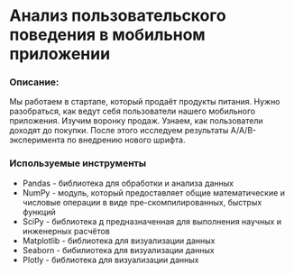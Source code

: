 # Анализ пользовательского поведения в мобильном приложении
### Описание:
Мы работаем в стартапе, который продаёт продукты питания. Нужно разобраться, как ведут себя пользователи нашего мобильного приложения. Изучим воронку продаж. Узнаем, как пользователи доходят до покупки. После этого исследуем результаты A/A/B-эксперимента по внедрению нового шрифта.
### Используемые инструменты
* Pandas - библиотека для обработки и анализа данных
* NumPy - модуль, который предоставляет общие математические и числовые операции в виде пре-скомпилированных, быстрых функций
* SciPy - библиотека д предназначенная для выполнения научных и инженерных расчётов
* Matplotlib - библиотека для визуализации данных
* Seaborn - бибилиотека для визуализации данных 
* Plotly - библиотека для визуализации данных
